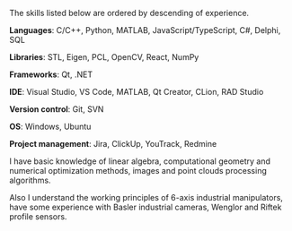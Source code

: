 The skills listed below are ordered by descending of experience.

**Languages**: C/C++, Python, MATLAB, JavaScript/TypeScript, C#, Delphi, SQL

**Libraries**: STL, Eigen, PCL, OpenCV, React, NumPy

**Frameworks**: Qt, .NET

**IDE**: Visual Studio, VS Code, MATLAB, Qt Creator, CLion, RAD Studio

**Version control**: Git, SVN

**OS**: Windows, Ubuntu

**Project management**: Jira, ClickUp, YouTrack, Redmine

I have basic knowledge of linear algebra, computational geometry and numerical optimization methods, images and point clouds processing algorithms.

Also I understand the working principles of 6-axis industrial manipulators, have some experience with Basler industrial cameras, Wenglor and Riftek profile sensors.
